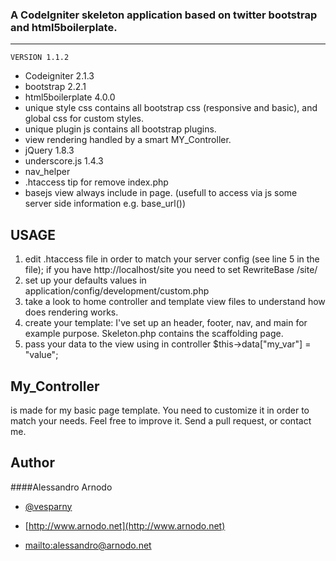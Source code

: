 ### A CodeIgniter skeleton application based on twitter bootstrap and html5boilerplate.
---------------------------------------------------

	VERSION 1.1.2

* Codeigniter 2.1.3
* bootstrap 2.2.1
* html5boilerplate 4.0.0
* unique style css contains all bootstrap css (responsive and basic), and global css for custom styles.
* unique plugin js contains all bootstrap plugins.
* view rendering handled by a smart MY_Controller.
* jQuery 1.8.3
* underscore.js 1.4.3
* nav_helper
* .htaccess tip for remove index.php
* basejs view always include in page. (usefull to access via js some server side information e.g. base_url())

USAGE
-------------------
1. edit .htaccess file in order to match your server config (see line 5 in the file);
	if you have http://localhost/site you need to set RewriteBase /site/
2. set up your defaults values in application/config/development/custom.php
3. take a look to home controller and template view files to understand how does rendering works.
4. create your template: I've set up an header, footer, nav, and main for example purpose. Skeleton.php contains the scaffolding page.
5. pass your data to the view using in controller $this->data["my_var"] = "value";

My_Controller
------------------- 
is made for my basic page template.
You need to customize it in order to match your needs.
Feel free to improve it.
Send a pull request, or contact me.

Author
------------------- 

####Alessandro Arnodo

+	[@vesparny](https://twitter.com/vesparny)

+	[http://www.arnodo.net](http://www.arnodo.net)

+	<mailto:alessandro@arnodo.net>